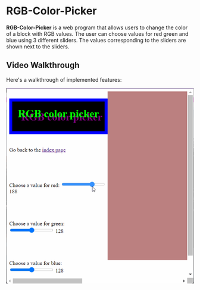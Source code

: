 # RGB-Color-Picker

**RGB-Color-Picker** is a web program that allows users to change the color of a block with RGB values. The user can choose values for red green and blue using 3 different sliders. The values corresponding to the sliders are shown next to the sliders.
 
## Video Walkthrough

Here's a walkthrough of implemented features:

<img src='color picker walkthrough.gif' title='Video Walkthrough' width='' alt='Video Walkthrough' />
